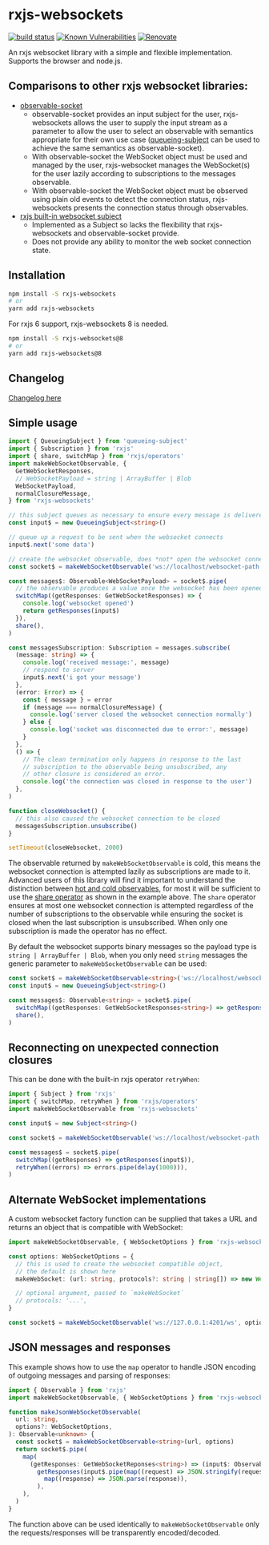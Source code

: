 # rxjs-websockets

[![build status](https://circleci.com/gh/insidewhy/rxjs-websockets.png?style=shield)](https://circleci.com/gh/insidewhy/rxjs-websockets)
[![Known Vulnerabilities](https://snyk.io/test/github/insidewhy/rxjs-websockets/badge.svg)](https://snyk.io/test/github/insidewhy/rxjs-websockets)
[![Renovate](https://img.shields.io/badge/renovate-enabled-brightgreen.svg)](https://renovatebot.com)

An rxjs websocket library with a simple and flexible implementation. Supports the browser and node.js.

## Comparisons to other rxjs websocket libraries:

- [observable-socket](https://github.com/killtheliterate/observable-socket)
  - observable-socket provides an input subject for the user, rxjs-websockets allows the user to supply the input stream as a parameter to allow the user to select an observable with semantics appropriate for their own use case ([queueing-subject](https://github.com/insidewhy/queueing-subject) can be used to achieve the same semantics as observable-socket).
  - With observable-socket the WebSocket object must be used and managed by the user, rxjs-websocket manages the WebSocket(s) for the user lazily according to subscriptions to the messages observable.
  - With observable-socket the WebSocket object must be observed using plain old events to detect the connection status, rxjs-websockets presents the connection status through observables.
- [rxjs built-in websocket subject](https://github.com/ReactiveX/rxjs/blob/next/src/observable/dom/webSocket.ts)
  - Implemented as a Subject so lacks the flexibility that rxjs-websockets and observable-socket provide.
  - Does not provide any ability to monitor the web socket connection state.

## Installation

```bash
npm install -S rxjs-websockets
# or
yarn add rxjs-websockets
```

For rxjs 6 support, rxjs-websockets 8 is needed.

```bash
npm install -S rxjs-websockets@8
# or
yarn add rxjs-websockets@8
```

## Changelog

[Changelog here](changelog.md)

## Simple usage

```typescript
import { QueueingSubject } from 'queueing-subject'
import { Subscription } from 'rxjs'
import { share, switchMap } from 'rxjs/operators'
import makeWebSocketObservable, {
  GetWebSocketResponses,
  // WebSocketPayload = string | ArrayBuffer | Blob
  WebSocketPayload,
  normalClosureMessage,
} from 'rxjs-websockets'

// this subject queues as necessary to ensure every message is delivered
const input$ = new QueueingSubject<string>()

// queue up a request to be sent when the websocket connects
input$.next('some data')

// create the websocket observable, does *not* open the websocket connection
const socket$ = makeWebSocketObservable('ws://localhost/websocket-path')

const messages$: Observable<WebSocketPayload> = socket$.pipe(
  // the observable produces a value once the websocket has been opened
  switchMap((getResponses: GetWebSocketResponses) => {
    console.log('websocket opened')
    return getResponses(input$)
  }),
  share(),
)

const messagesSubscription: Subscription = messages.subscribe(
  (message: string) => {
    console.log('received message:', message)
    // respond to server
    input$.next('i got your message')
  },
  (error: Error) => {
    const { message } = error
    if (message === normalClosureMessage) {
      console.log('server closed the websocket connection normally')
    } else {
      console.log('socket was disconnected due to error:', message)
    }
  },
  () => {
    // The clean termination only happens in response to the last
    // subscription to the observable being unsubscribed, any
    // other closure is considered an error.
    console.log('the connection was closed in response to the user')
  },
)

function closeWebsocket() {
  // this also caused the websocket connection to be closed
  messagesSubscription.unsubscribe()
}

setTimeout(closeWebsocket, 2000)
```

The observable returned by `makeWebSocketObservable` is cold, this means the websocket connection is attempted lazily as subscriptions are made to it. Advanced users of this library will find it important to understand the distinction between [hot and cold observables](https://blog.thoughtram.io/angular/2016/06/16/cold-vs-hot-observables.html), for most it will be sufficient to use the [share operator](http://reactivex.io/rxjs/class/es6/Observable.js~Observable.html#instance-method-share) as shown in the example above. The `share` operator ensures at most one websocket connection is attempted regardless of the number of subscriptions to the observable while ensuring the socket is closed when the last subscription is unsubscribed. When only one subscription is made the operator has no effect.

By default the websocket supports binary messages so the payload type is `string | ArrayBuffer | Blob`, when you only need `string` messages the generic parameter to `makeWebSocketObservable` can be used:

```typescript
const socket$ = makeWebSocketObservable<string>('ws://localhost/websocket-path')
const input$ = new QueueingSubject<string>()

const messages$: Observable<string> = socket$.pipe(
  switchMap((getResponses: GetWebSocketResponses<string>) => getResponses(input$)),
  share(),
)
```

## Reconnecting on unexpected connection closures

This can be done with the built-in rxjs operator `retryWhen`:

```typescript
import { Subject } from 'rxjs'
import { switchMap, retryWhen } from 'rxjs/operators'
import makeWebSocketObservable from 'rxjs-websockets'

const input$ = new Subject<string>()

const socket$ = makeWebSocketObservable('ws://localhost/websocket-path')

const messages$ = socket$.pipe(
  switchMap((getResponses) => getResponses(input$)),
  retryWhen((errors) => errors.pipe(delay(1000))),
)
```

## Alternate WebSocket implementations

A custom websocket factory function can be supplied that takes a URL and returns an object that is compatible with WebSocket:

```typescript
import makeWebSocketObservable, { WebSocketOptions } from 'rxjs-websockets'

const options: WebSocketOptions = {
  // this is used to create the websocket compatible object,
  // the default is shown here
  makeWebSocket: (url: string, protocols?: string | string[]) => new WebSocket(url, protocols),

  // optional argument, passed to `makeWebSocket`
  // protocols: '...',
}

const socket$ = makeWebSocketObservable('ws://127.0.0.1:4201/ws', options)
```

## JSON messages and responses

This example shows how to use the `map` operator to handle JSON encoding of outgoing messages and parsing of responses:

```typescript
import { Observable } from 'rxjs'
import makeWebSocketObservable, { WebSocketOptions } from 'rxjs-websockets'

function makeJsonWebSocketObservable(
  url: string,
  options?: WebSocketOptions,
): Observable<unknown> {
  const socket$ = makeWebSocketObservable<string>(url, options)
  return socket$.pipe(
    map(
      (getResponses: GetWebSocketReponses<string>) => (input$: Observable<object>) =>
        getResponses(input$.pipe(map((request) => JSON.stringify(request)))).pipe(
          map((response) => JSON.parse(response)),
        ),
    ),
  )
}
```

The function above can be used identically to `makeWebSocketObservable` only the requests/responses will be transparently encoded/decoded.
